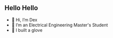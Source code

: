 <h2> Hello Hello </h2>

- 🤙 Hi, I’m Dex
- 🥽 I’m an Electrical Engineering Master's Student
- 🖖 I built a glove


<!---
Dexray200/Dexray200 is a ✨ special ✨ repository because its `README.md` (this file) appears on your GitHub profile.
You can click the Preview link to take a look at your changes.
--->
